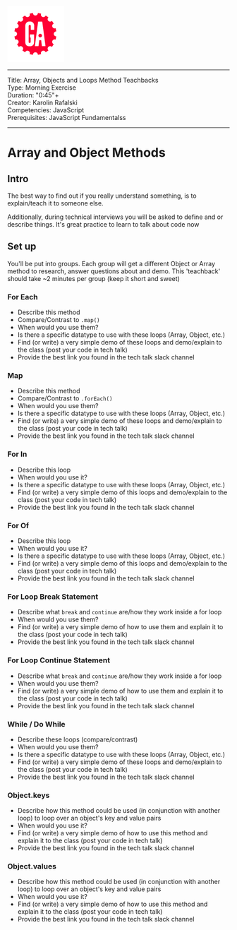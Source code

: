 ![](/ga_cog.png)

---
Title: Array, Objects and Loops Method Teachbacks<br>
Type: Morning Exercise <br>
Duration: "0:45"+<br>
Creator: Karolin Rafalski<br>
Competencies: JavaScript<br>
Prerequisites: JavaScript Fundamentalss<br>

---



# Array and Object Methods


## Intro

The best way to find out if you really understand something, is to explain/teach it to someone else. 

Additionally, during technical interviews you will be asked to define and or describe things. It's great practice to learn to talk about code now

## Set up

You'll be put into groups. Each group will get a different Object or Array method to research, answer questions about and demo. This 'teachback' should take ~2 minutes per group (keep it short and sweet)



### For Each 
 - Describe this method 
 - Compare/Contrast to `.map()`
 - When would you use them?
 - Is there a specific datatype to use with these loops (Array, Object, etc.)
 - Find (or write) a very simple demo of these loops and demo/explain to the class (post your code in tech talk)
 - Provide the best link you found in the tech talk slack channel
 
### Map
 - Describe this method
 - Compare/Contrast to `.forEach()`
 - When would you use them?
 - Is there a specific datatype to use with these loops (Array, Object, etc.)
 - Find (or write) a very simple demo of these loops and demo/explain to the class (post your code in tech talk)
 - Provide the best link you found in the tech talk slack channel

 ### For In
 - Describe this loop
 - When would you use it?
 - Is there a specific datatype to use with these loops (Array, Object, etc.)
 - Find (or write) a very simple demo of this loops and demo/explain to the class (post your code in tech talk)
 - Provide the best link you found in the tech talk slack channel
 
 ### For Of
 - Describe this loop
 - When would you use it?
 - Is there a specific datatype to use with these loops (Array, Object, etc.)
 - Find (or write) a very simple demo of this loops and demo/explain to the class (post your code in tech talk)
 - Provide the best link you found in the tech talk slack channel
 
### For Loop Break Statement
- Describe what `break` and `continue` are/how they work inside a for loop
- When would you use them?
- Find (or write) a very simple demo of how to use them and explain it to the class (post your code in tech talk)
- Provide the best link you found in the tech talk slack channel

### For Loop Continue Statement
- Describe what `break` and `continue` are/how they work inside a for loop
- When would you use them?
- Find (or write) a very simple demo of how to use them and explain it to the class (post your code in tech talk)
- Provide the best link you found in the tech talk slack channel


### While / Do While
 - Describe these loops (compare/contrast)
 - When would you use them?
 - Is there a specific datatype to use with these loops (Array, Object, etc.)
 - Find (or write) a very simple demo of these loops and demo/explain to the class (post your code in tech talk)
 - Provide the best link you found in the tech talk slack channel

### Object.keys
 - Describe how this method could be used (in conjunction with another loop) to loop over an object's key and value pairs
 - When would you use it?
 - Find (or write) a very simple demo of how to use this method and explain it to the class (post your code in tech talk)
 - Provide the best link you found in the tech talk slack channel

### Object.values
 - Describe how this method could be used (in conjunction with another loop) to loop over an object's key and value pairs
 - When would you use it?
 - Find (or write) a very simple demo of how to use this method and explain it to the class (post your code in tech talk)
 - Provide the best link you found in the tech talk slack channel
